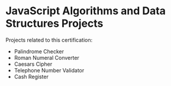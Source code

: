 # JavaScript Algorithms and Data Structures Projects

Projects related to this certification:

   + Palindrome Checker<br />
   + Roman Numeral Converter<br />
   + Caesars Cipher<br />
   + Telephone Number Validator<br />
   + Cash Register   
